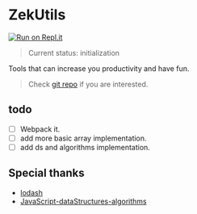# ZekUtils

[![Run on Repl.it](https://repl.it/badge/github/Zach-Ma/ZekUtils)](https://repl.it/github/Zach-Ma/ZekUtils)

> Current status: initialization

Tools that can increase you productivity and have fun.

> Check [git repo](https://github.com/Zach-Ma/ZekUtils) if you are interested.

## todo

- [ ] Webpack it.
- [ ] add more basic array implementation.
- [ ] add ds and algorithms implementation.

## Special thanks

- [lodash](https://github.com/lodash/lodash)
- [JavaScript-dataStructures-algorithms](https://github.com/loiane/javascript-datastructures-algorithms)